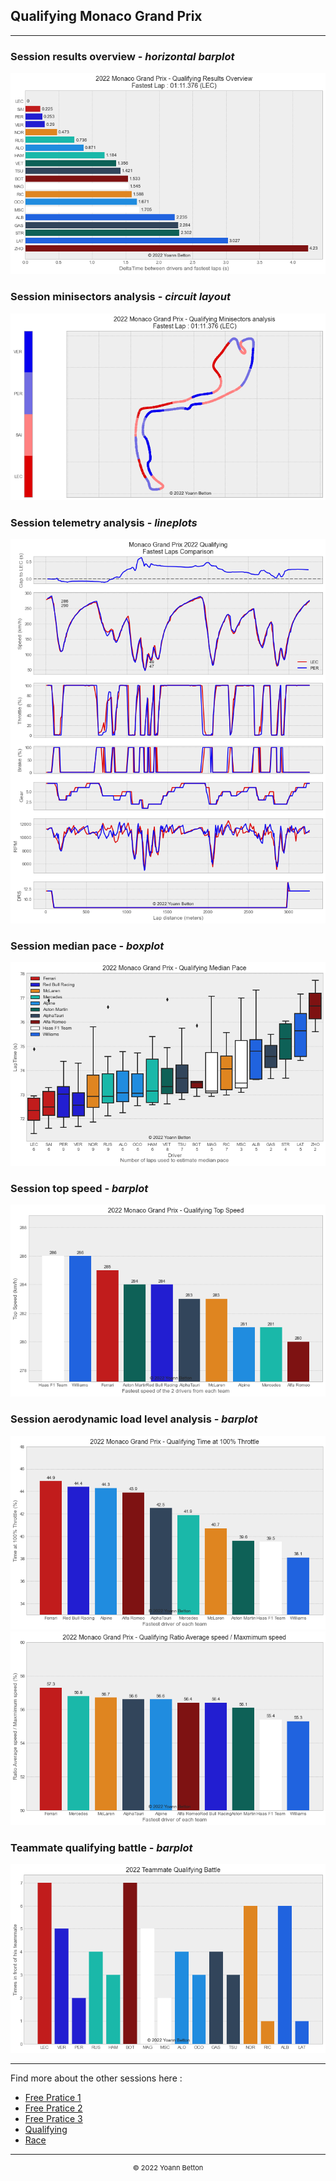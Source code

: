 ## Qualifying Monaco Grand Prix

---

### Session results overview - *horizontal barplot*

<img src="/output/2022-05-29_Monaco_Grand_Prix/qualifying_results_overview_white.png?raw=true"/>

### Session minisectors analysis - *circuit layout*

<img src="/output/2022-05-29_Monaco_Grand_Prix/qualifying_minisectors_analysis_white.png?raw=true"/>

### Session telemetry analysis - *lineplots*

<img src="/output/2022-05-29_Monaco_Grand_Prix/qualifying_telemetry_analysis_white.png?raw=true"/>

### Session median pace - *boxplot*

<img src="/output/2022-05-29_Monaco_Grand_Prix/qualifying_median_pace_white.png?raw=true"/>

### Session top speed - *barplot*

<img src="/output/2022-05-29_Monaco_Grand_Prix/topspeed_qualifying_white.png?raw=true"/>

### Session aerodynamic load level analysis - *barplot*

<img src="/output/2022-05-29_Monaco_Grand_Prix/qualifying_maximum_throttle_white.png?raw=true"/>

<img src="/output/2022-05-29_Monaco_Grand_Prix/qualifying_speed_ratio_white.png?raw=true"/>

### Teammate qualifying battle - *barplot*

<img src="/output/2022-05-29_Monaco_Grand_Prix/teammates_qualifying_battle_white.png?raw=true"/>

--- 

Find more about the other sessions here :
  - [Free Pratice 1](/page/FP1/2022-05-29_Monaco_Grand_Prix)  
  - [Free Pratice 2](/page/FP2/2022-05-29_Monaco_Grand_Prix) 
  - [Free Pratice 3](/page/FP3/2022-05-29_Monaco_Grand_Prix)
  - [Qualifying](/page/Qualifying/2022-05-29_Monaco_Grand_Prix) 
  - [Race](/page/Race/2022-05-29_Monaco_Grand_Prix)

---

<div style="text-align: center">
  <p style="font-size:11px">&copy; 2022 Yoann Betton</p>
</div>

<!-- ---

<p style="font-size:11px">Page generated from <a href="https://github.com/yoannbtn/yoannbtn.github.io">github.com/yoannbtn</a>.</p> -->